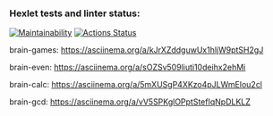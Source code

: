### Hexlet tests and linter status:
[![Maintainability](https://api.codeclimate.com/v1/badges/a7f093db8571a8cbb37b/maintainability)](https://codeclimate.com/github/mouzilo/python-project-49/maintainability)
[![Actions Status](https://github.com/mouzilo/python-project-49/workflows/hexlet-check/badge.svg)](https://github.com/mouzilo/python-project-49/actions)

brain-games: https://asciinema.org/a/kJrXZddguwUx1hljW9ptSH2gJ

brain-even: https://asciinema.org/a/sOZSv509liuti10deihx2ehMi

brain-calc: https://asciinema.org/a/5mXUSgP4XKzo4pJLWmElou2cl

brain-gcd: https://asciinema.org/a/vV5SPKglOPptStefIqNpDLKLZ


